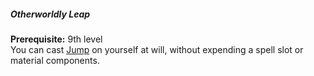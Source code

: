 ##### Otherworldly Leap

**Prerequisite:**
9th level
\
You can cast [Jump](#Jump_jump) on yourself at will, without expending a spell slot or material components.
